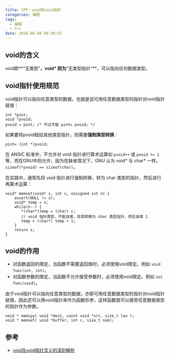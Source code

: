 ```yaml
---
title: CPP：void和void指针
categories: 编程
tags:
  - 编程
  - C++
date: 2018-06-08 08:30:53
---
```


## void的含义

void即**“无类型”**，void\* 则为**“无类型指针”**，可以指向任何数据类型。

## void指针使用规范

void指针可以指向任意类型的数据，也就是说可用任意数据类型的指针对void指针赋值：

```
int *pint;
void *pvoid;
pvoid = pint; /* 不过不能 pint= pvoid; */
```

如果要将pvoid赋给其他类型指针，则需要**强制类型转换**：

```
pint= (int *)pvoid;
```

在 ANSIC 标准中，不允许对 void 指针进行算术运算如 `pvoid++` 或 `pvoid += 1` 等，而在GNU中则允许，因为在缺省情况下，GNU 认为 void\* 与 char\* 一样。`sizeof(*pvoid) == sizeof(char)`。

在实践中，通常先将 void 指针进行强制转换，转为 char 类型的指针，然后进行再算术运算：

```
void* memset(void* s, int c, unsigned int n) {
    assert(NULL != s);
    void* temp = s;
    while(n--) {
       *(char*)temp = (char) c;
       // void 指针类型，不能自增，将其转换为 char 类型指针，然后自增 1
       temp = (char*) temp + 1;
    }
    return s;
}
```

## void的作用

- 对函数返回的限定，当函数不需要返回值时，必须使用void限定。例如 `void func(int, int)`。
- 对函数参数的限定，当函数不允许接受参数时，必须使用void限定。例如 `int func(void)`。

由于void指针可以指向任意类型的数据，亦即可用任意数据类型的指针对void指针赋值，因此还可以用void指针来作为函数形参，这样函数就可以接受任意数据类型的指针作为参数。

```
void * memcpy( void *dest, const void *src, size_t len );
void * memset( void *buffer, int c, size_t num);
```

## 参考

- [void及void指针含义的深刻解析](https://blog.csdn.net/geekcome/article/details/6249151)

